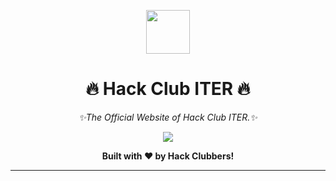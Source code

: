 <p align=center><img src="https://github.com/hackclubiter/cdn/blob/main/logos/favicon/android-chrome-192x192.png" width="70px"></p>
<h1 align=center>🔥 Hack Club ITER 🔥</h1>

<p align=center><i>✨The Official Website of Hack Club ITER.✨</i></p>
<p align=center><a href="https://iter.hackclub.com"><img src="https://user-images.githubusercontent.com/39031660/129548897-a0390f26-a76a-4a71-afbc-d6c6b9afd478.png"></a></p>
<p align=center><strong>Built with ❤️ by Hack Clubbers!</strong></p>

<hr>
